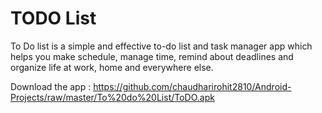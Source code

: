 # TODO List

To Do list is a simple and effective to-do list and task manager app which helps you make schedule, manage time, remind about deadlines and organize life at work, home and everywhere else.

Download the app : https://github.com/chaudharirohit2810/Android-Projects/raw/master/To%20do%20List/ToDO.apk
